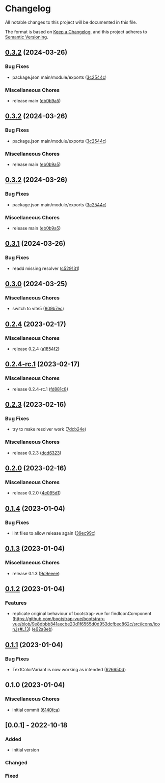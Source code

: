 # Changelog

All notable changes to this project will be documented in this file.

The format is based on [Keep a Changelog](https://keepachangelog.com/en/1.0.0/),
and this project adheres to [Semantic Versioning](https://semver.org/spec/v2.0.0.html).

## [0.3.2](https://github.com/boindil/bootstrap-vue-next-icons/compare/bootstrapvuenexticons-v0.3.1...bootstrapvuenexticons-v0.3.2) (2024-03-26)


### Bug Fixes

* package.json main/module/exports ([3c2544c](https://github.com/boindil/bootstrap-vue-next-icons/commit/3c2544c9072cf0b324fc08c4d38786bfcf7f0ced))


### Miscellaneous Chores

* release main ([eb0b9a5](https://github.com/boindil/bootstrap-vue-next-icons/commit/eb0b9a51d24a37123e8a19635ddc685009438173))

## [0.3.2](https://github.com/boindil/bootstrap-vue-next-icons/compare/bootstrapvuenexticons-v0.3.1...bootstrapvuenexticons-v0.3.2) (2024-03-26)


### Bug Fixes

* package.json main/module/exports ([3c2544c](https://github.com/boindil/bootstrap-vue-next-icons/commit/3c2544c9072cf0b324fc08c4d38786bfcf7f0ced))


### Miscellaneous Chores

* release main ([eb0b9a5](https://github.com/boindil/bootstrap-vue-next-icons/commit/eb0b9a51d24a37123e8a19635ddc685009438173))

## [0.3.2](https://github.com/boindil/bootstrap-vue-next-icons/compare/bootstrapvuenexticons-v0.3.1...bootstrapvuenexticons-v0.3.2) (2024-03-26)


### Bug Fixes

* package.json main/module/exports ([3c2544c](https://github.com/boindil/bootstrap-vue-next-icons/commit/3c2544c9072cf0b324fc08c4d38786bfcf7f0ced))


### Miscellaneous Chores

* release main ([eb0b9a5](https://github.com/boindil/bootstrap-vue-next-icons/commit/eb0b9a51d24a37123e8a19635ddc685009438173))

## [0.3.1](https://github.com/boindil/bootstrap-vue-next-icons/compare/bootstrapvuenexticons-v0.3.1...bootstrapvuenexticons-v0.3.1) (2024-03-26)

### Bug Fixes

* readd missing resolver ([c529131](https://github.com/boindil/bootstrap-vue-next-icons/commit/c5291311c3ee357568c690d49b9682e8abc63f6a))

## [0.3.0](https://github.com/boindil/bootstrap-vue-next-icons/compare/bootstrapvuenexticons-v0.2.4...bootstrapvuenexticons-v0.3.0) (2024-03-25)

### Miscellaneous Chores

- switch to vite5 ([809b7ec](https://github.com/boindil/bootstrap-vue-next-icons/commit/809b7ec726c07d2721304dcfbb1d551d67f71774))

## [0.2.4](https://github.com/boindil/bootstrap-vue-3-icons/compare/v0.2.4-rc.1...v0.2.4) (2023-02-17)

### Miscellaneous Chores

- release 0.2.4 ([a1854f2](https://github.com/boindil/bootstrap-vue-3-icons/commit/a1854f278c062e9fcb075c22820d8c10bbc3fc7d))

## [0.2.4-rc.1](https://github.com/boindil/bootstrap-vue-3-icons/compare/v0.2.3...v0.2.4-rc.1) (2023-02-17)

### Miscellaneous Chores

- release 0.2.4-rc.1 ([fd881c8](https://github.com/boindil/bootstrap-vue-3-icons/commit/fd881c8b56fd71d4c3e5243b907811fcbb3f0ef6))

## [0.2.3](https://github.com/boindil/bootstrap-vue-3-icons/compare/v0.2.2...v0.2.3) (2023-02-16)

### Bug Fixes

- try to make resolver work ([7dcb24e](https://github.com/boindil/bootstrap-vue-3-icons/commit/7dcb24e36e0f5d13e1835bb3121212b9168aa1c8))

### Miscellaneous Chores

- release 0.2.3 ([dcd6323](https://github.com/boindil/bootstrap-vue-3-icons/commit/dcd63232e21a73c56143d7102c0e8b69ad1b5d18))

## [0.2.0](https://github.com/boindil/bootstrap-vue-3-icons/compare/v0.1.4...v0.2.0) (2023-02-16)

### Miscellaneous Chores

- release 0.2.0 ([4e095d1](https://github.com/boindil/bootstrap-vue-3-icons/commit/4e095d1f1c4ae80036d05726a5c32540632dc540))

## [0.1.4](https://github.com/boindil/bootstrap-vue-next-icons/compare/v0.1.3...v0.1.4) (2023-01-04)

### Bug Fixes

- lint files to allow release again ([39ec99c](https://github.com/boindil/bootstrap-vue-next-icons/commit/39ec99cb3f4fbef4399a6f54b4704510cc01b100))

## [0.1.3](https://github.com/boindil/bootstrap-vue-next-icons/compare/v0.1.2...v0.1.3) (2023-01-04)

### Miscellaneous Chores

- release 0.1.3 ([9c9eeee](https://github.com/boindil/bootstrap-vue-next-icons/commit/9c9eeee48737b8ed5923173eb409ea9d5b77711d))

## [0.1.2](https://github.com/boindil/bootstrap-vue-next-icons/compare/v0.1.1...v0.1.2) (2023-01-04)

### Features

- replicate original behaviour of bootstrap-vue for findIconComponent (https://github.com/bootstrap-vue/bootstrap-vue/blob/9e8dbbb841aecbe20d1f6555d0d953dcfbec862c/src/icons/icon.js#L13) ([e62a8eb](https://github.com/boindil/bootstrap-vue-next-icons/commit/e62a8ebb5121885aeadc01e2b16ced1b55a57fce))

## [0.1.1](https://github.com/boindil/bootstrap-vue-next-icons/compare/v0.1.0...v0.1.1) (2023-01-04)

### Bug Fixes

- TextColorVariant is now working as intended ([626650d](https://github.com/boindil/bootstrap-vue-next-icons/commit/626650dae8a68b63ad7c3920d059cd396e642199))

## 0.1.0 (2023-01-04)

### Miscellaneous Chores

- initial commit ([6140fca](https://github.com/boindil/bootstrap-vue-next-icons/commit/6140fca9aeb03e8757489887eda56302c2acf7d4))

## [0.0.1] - 2022-10-18

### Added

- initial version

### Changed

### Fixed
